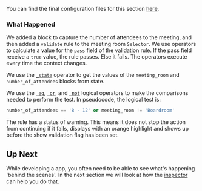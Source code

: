 You can find the final configuration files for this section [here](tutorial-actions-operators-config-1).

### What Happened

We added a block to capture the number of attendees to the meeting, and then added a `validate` rule to the meeting room `Selector`. We use operators to calculate a value for the `pass` field of the validation rule. If the pass field receive a `true` value, the rule passes. Else it fails. The operators execute every time the context changes.

We use the [`_state`](_state) operator to get the values of the `meeting_room` and `number_of_attendees` blocks from state.

We use the [`_eq`](_eq), [`_or`](_or), and [`_not`](_not) logical operators to make the comparisons needed to perform the test. In pseudocode, the logical test is:

```python
number_of_attendees == '8 - 12' or meeting_room != 'Boardroom'
```

The rule has a status of warning. This means it does not stop the action from continuing if it fails, displays with an orange highlight and shows up before the show validation flag has been set.



## Up Next

While developing a app, you often need to be able to see what's happening 'behind the scenes'. In the next section we will look at how the [inspector](inspector) can help you do that.